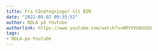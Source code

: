 ```yaml
---
title: Fra håndtegninger til BIM
date: "2022-05-02 09:35:52"
author: NDLA på Youtube
authorlink: https://www.youtube.com/watch?v=NRYVVU6USGU
tags:
- NDLA-pa-Youtube
---
```

